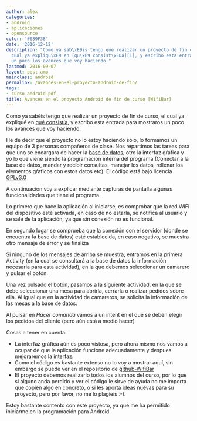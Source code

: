 ```yaml
---
author: alex
categories:
- android
- aplicaciones
- opensource
color: '#689F38'
date: '2016-12-12'
description: "Como ya sab\xE9is tengo que realizar un proyecto de fin de curso, el
  cual ya expliqu\xE9 en [qu\xE9 consist\xEDa][1], y escribo esta entrada para mostraros
  un poco los avances que voy haciendo."
lastmod: 2016-09-07
layout: post.amp
mainclass: android
permalink: /avances-en-el-proyecto-android-de-fin/
tags:
- curso android pdf
title: Avances en el proyecto Android de fin de curso [WifiBar]
---
```


Como ya sabéis tengo que realizar un proyecto de fin de curso, el cual ya expliqué en [qué consistía][1], y escribo esta entrada para mostraros un poco los avances que voy haciendo.

He de decir que el proyecto no lo estoy haciendo solo, lo formamos un equipo de 3 personas compañeros de clase. Nos repartimos las tareas para que uno se encargara de hacer la [base de datos][2], otro la interfaz gŕafica y yo lo que viene siendo la programación interna del programa (Conectar a la base de datos, mandar y recibir consultas, manejar los datos, rellenar los elementos gŕaficos con estos datos etc). El código está bajo licencia [GPLv3.0][3]

A continuación voy a explicar mediante capturas de pantalla algunas funcionalidades que tiene el programa.

<!--more--><!--ad-->

<figure>
	<amp-img on="tap:lightbox1" role="button" tabindex="0" layout="responsive"  height="500" width="305" src="https://1.bp.blogspot.com/-7UI6P-RRixQ/TdAVCyzDQ6I/AAAAAAAAAeY/SZHOWPXVFcg/s500/icono.png"></amp-img>
</figure>

Lo primero que hace la aplicación al iniciarse, es comprobar que la red WiFi del dispositivo esté activada, en caso de no estarla, se notifica al usuario y se sale de la aplicación, ya que sin conexión no es funcional.

<figure>
	<amp-img on="tap:lightbox1" role="button" tabindex="0" layout="responsive"  height="500" width="306" src="https://3.bp.blogspot.com/-iZj8DYLsOEk/TdAO0_aJG_I/AAAAAAAAAdw/yfXZ9wAuX5E/s500/noWifi.png"></amp-img>
</figure>

En segundo lugar se comprueba que la conexión con el servidor (donde se encuentra la base de datos) esté establecida, en caso negativo, se muestra otro mensaje de error y se finaliza

<figure>
	<amp-img on="tap:lightbox1" role="button" tabindex="0" layout="responsive"  height="500" width="305" src="https://2.bp.blogspot.com/-fTXix1DkoxI/TdAQO7DotiI/AAAAAAAAAd4/zak_5vQrvzc/s500/noServer.png"></amp-img>
</figure>

Si ninguno de los mensajes de arriba se muestra, entramos en la primera Activity (en la cual se consultará a la base de datos la información necesaria para esta actividad), en la que debemos seleccionar un camarero y pulsar el botón.

<figure>
	<amp-img on="tap:lightbox1" role="button" tabindex="0" layout="responsive"  height="500" width="306" src="https://4.bp.blogspot.com/-5yIexsA06XI/TdATUJ39qDI/AAAAAAAAAeA/Wn81Cw1o6Dw/s500/camarero.png"></amp-img>
</figure>

Una vez pulsado el botón, pasamos a la siguiente actividad, en la que se debe seleccionar una mesa para abrirla, cerrarla o realizar pedidos sobre ella. Al igual que en la actividad de camareros, se solicita la información de las mesas a la base de datos.

<figure>
	<amp-img on="tap:lightbox1" role="button" tabindex="0" layout="responsive"  height="500" width="306" src="https://4.bp.blogspot.com/-BZjhH4BNz0k/TdAT8kH3-PI/AAAAAAAAAeQ/zCUx8mF0G3c/s500/selecci%25C3%25B3nMesa.png"></amp-img>
</figure>

<figure>
	<amp-img on="tap:lightbox1" role="button" tabindex="0" layout="responsive"  height="500" width="306" src="https://4.bp.blogspot.com/-j67USPZqytc/TdAT8mhHWMI/AAAAAAAAAeI/HMMy-r8hBhU/s500/mesa.png"></amp-img>
</figure>

Al pulsar en _Hacer comanda_ vamos a un intent en el que se deben elegir los pedidos del cliente (pero aún está a medio hacer)

Cosas a tener en cuenta:

- La interfaz gráfica aún es poco vistosa, pero ahora mismo nos vamos a ocupar de que la aplicación funcione adecuadamente y despues mejoraremos la interfaz.
- Como el código es bastante extenso no lo voy a mostrar aquí, sin embargo se puede ver en el repositorio de [github-WifiBar][4]
- El proyecto debemos realizarlo todos los alumnos del curso, por lo que si alguno anda perdido y ver el código le sirve de ayuda no me importa que copien algo en concreto, o si les aporta ideas nuevas para su proyecto, pero por favor, no me lo plagieis :-).

Estoy bastante contento con este proyecto, ya que me ha permitido iniciarme en la programación para Android.

 [1]: https://elbauldelprogramador.com/conectar-base-de-datos-sql-server-2008/
 [2]: https://elbauldelprogramador.com/bases-de-datos/
 [3]: http://www.gnu.org/licenses/
 [4]: https://github.com/algui91/WifiBar